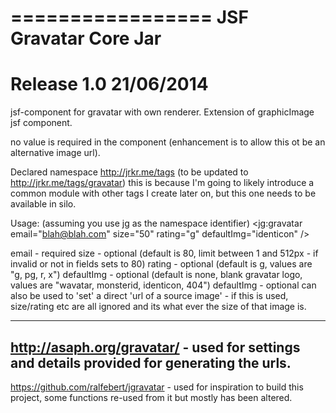 =================
JSF Gravatar Core Jar
=================
Release 1.0 21/06/2014
=================

jsf-component for gravatar with own renderer.
Extension of graphicImage jsf component.

no value is required in the component (enhancement is to allow this ot be an alternative image url).

Declared namespace http://jrkr.me/tags (to be updated to http://jrkr.me/tags/gravatar) this is because I'm going to likely introduce a common module with other tags I create later on, but this one needs to be available in silo.

Usage: (assuming you use jg as the namespace identifier)
  <jg:gravatar email="blah@blah.com" size="50" rating="g" defaultImg="identicon" />
  
  email - required
  size - optional (default is 80, limit between 1 and 512px - if invalid or not in fields sets to 80)
  rating - optional (default is g, values are "g, pg, r, x")
  defaultImg - optional (default is none, blank gravatar logo, values are "wavatar, monsterid, identicon, 404")
  defaultImg - optional can also be used to 'set' a direct 'url of a source image' - if this is used, size/rating etc are all ignored and its what ever the size of that image is.

  ---------
  http://asaph.org/gravatar/  - used for settings and details provided for generating the urls.
  ---------
  
  
  https://github.com/ralfebert/jgravatar - used for inspiration to build this project, some functions re-used from it but mostly has been altered.
  
  
  
